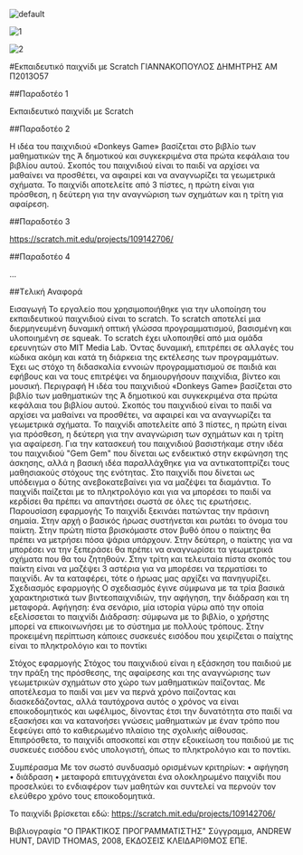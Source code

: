 ![default](https://cloud.githubusercontent.com/assets/17722968/15633761/3f636afe-25be-11e6-83ed-8970924bf403.png)







![1](https://cloud.githubusercontent.com/assets/17722968/15633759/3f30397c-25be-11e6-900f-997f72e6875a.png)







![2](https://cloud.githubusercontent.com/assets/17722968/15633760/3f4f33a4-25be-11e6-9528-56fe100ac26f.png)



#Εκπαιδευτικό παιχνίδι με Scratch
ΓΙΑΝΝΑΚΟΠΟΥΛΟΣ ΔΗΜΗΤΡΗΣ 
ΑΜ Π2013Ο57

##Παραδοτέο 1

Εκπαιδευτικό παιχνίδι με Scratch

##Παραδοτέο 2

Η ιδέα του παιχνιδιού «Donkeys Game» βασίζεται στο βιβλίο των μαθηματικών της Ά δημοτικού και συγκεκριμένα στα πρώτα κεφάλαια του βιβλίου αυτού. Σκοπός του παιχνιδιού είναι το παιδί να αρχίσει να μαθαίνει να προσθέτει, να αφαιρεί και να αναγνωρίζει τα γεωμετρικά σχήματα. Το παιχνίδι αποτελείτε από 3 πίστες, η πρώτη είναι για πρόσθεση, η δεύτερη για την αναγνώριση των σχημάτων και η τρίτη για αφαίρεση.

##Παραδοτέο 3

https://scratch.mit.edu/projects/109142706/

##Παραδοτέο 4

...

##Tελική Αναφορά

Εισαγωγή
Το εργαλείο που χρησιμοποιήθηκε για την υλοποίηση του εκπαιδευτικού παιχνιδιού είναι το scratch. Το scratch αποτελεί μια διερμηνευμένη δυναμική οπτική γλώσσα προγραμματισμού, βασισμένη και υλοποιημένη σε squeak. Το scratch έχει υλοποιηθεί από μια ομάδα ερευνητών στο MIT Media Lab. Όντας δυναμική, επιτρέπει σε αλλαγές του κώδικα ακόμη και κατά τη διάρκεια της εκτέλεσης των προγραμμάτων. Έχει ως στόχο τη διδασκαλία εννοιών προγραμματισμού σε παιδιά και εφήβους και να τους επιτρέψει να δημιουργήσουν παιχνίδια, βίντεο και μουσική.
Περιγραφή
 Η ιδέα του παιχνιδιού «Donkeys Game» βασίζεται στο βιβλίο των μαθηματικών της Ά δημοτικού και συγκεκριμένα στα πρώτα κεφάλαια του βιβλίου αυτού. Σκοπός του παιχνιδιού είναι το παιδί να αρχίσει να μαθαίνει να προσθέτει, να αφαιρεί και να αναγνωρίζει τα γεωμετρικά σχήματα. Το παιχνίδι αποτελείτε από 3 πίστες, η πρώτη είναι για πρόσθεση, η δεύτερη για την αναγνώριση των σχημάτων και η τρίτη για αφαίρεση. Για την κατασκευή του παιχνιδιού βασιστήκαμε στην ιδέα του παιχνιδιού "Gem Gem" που δίνεται ως ενδεικτικό στην εκφώνηση της άσκησης, αλλά η βασική ιδέα παραλλάχθηκε για να αντικατοπτρίζει τους μαθησιακούς στόχους της ενότητας. Στο παιχνίδι που δίνεται ως υπόδειγμα ο δύτης ανεβοκατεβαίνει για να μαζέψει τα διαμάντια. Το παιχνίδι παίζεται με το πληκτρολόγιο και για να μπορέσει το παιδί να κερδίσει θα πρέπει να απαντήσει σωστά σε όλες τις ερωτήσεις.
Παρουσίαση εφαρμογής
Το παιχνίδι ξεκινάει πατώντας την πράσινη σημαία. Στην αρχή ο βασικός ήρωας συστήνεται και ρωτάει το όνομα του παίκτη. Στην πρώτη πίστα βρισκόμαστε στον βυθό όπου ο παίκτης θα πρέπει να μετρήσει πόσα ψάρια υπάρχουν. Στην δεύτερη, ο παίκτης για να μπορέσει να την ξεπεράσει θα πρέπει να αναγνωρίσει τα γεωμετρικά σχήματα που θα του ζητηθούν. Στην τρίτη και τελευταία πίστα σκοπός του παίκτη είναι να μαζέψει 3 αστέρια για να μπορέσει να τερματίσει το παιχνίδι. Αν τα καταφέρει, τότε ο ήρωας μας αρχίζει να πανηγυρίζει.
Σχεδιασμός εφαρμογής
Ο σχεδιασμός έγινε σύμφωνα με τα τρία βασικά χαρακτηριστικά των βιντεοπαιχνιδιών, την αφήγηση, την διάδραση και τη μεταφορά.
Αφήγηση: ένα σενάριο, μία ιστορία γύρω από την οποία εξελίσσεται το παιχνίδι
Διάδραση: σύμφωνα με το βιβλίο, ο χρήστης μπορεί να επικοινωνήσει με το σύστημα με πολλούς τρόπους. Στην προκειμένη περίπτωση κάποιες συσκευές εισόδου που χειρίζεται ο παίχτης είναι το πληκτρολόγιο και το ποντίκι

Στόχος εφαρμογής
Στόχος του παιχνιδιού είναι η εξάσκηση του παιδιού με την πράξη της πρόσθεσης, της αφαίρεσης και της αναγνώρισης των γεωμετρικών σχημάτων στο χώρο των μαθηματικών παίζοντας. Με αποτέλεσμα το παιδί ναι μεν να περνά χρόνο παίζοντας και διασκεδάζοντας, αλλά ταυτόχρονα αυτός ο χρόνος να είναι εποικοδομητικός και ωφέλιμος, δίνοντας έτσι την δυνατότητα στο παιδί να εξασκήσει και να κατανοήσει γνώσεις μαθηματικών με έναν τρόπο που ξεφεύγει από το καθιερωμένο πλαίσιο της σχολικής αίθουσας. Επιπρόσθετα, το παιχνίδι αποσκοπεί και στην εξοικείωση του παιδιού με τις συσκευές εισόδου ενός υπολογιστή, όπως το πληκτρολόγιο και το ποντίκι.

Συμπέρασμα
Με τον σωστό συνδυασμό ορισμένων κριτηρίων:
• αφήγηση
• διάδραση
• μεταφορά
επιτυγχάνεται ένα ολοκληρωμένο παιχνίδι που προσελκύει το ενδιαφέρον των μαθητών και συντελεί να περνούν τον ελεύθερο χρόνο τους εποικοδομητικά.


Το παιχνίδι βρίσκεται εδώ:
https://scratch.mit.edu/projects/109142706/



Βιβλιογραφία
"Ο ΠΡΑΚΤΙΚΟΣ ΠΡΟΓΡΑΜΜΑΤΙΣΤΗΣ" Σύγγραμμα, ANDREW HUNT, DAVID THOMAS, 2008, ΕΚΔΟΣΕΙΣ ΚΛΕΙΔΑΡΙΘΜΟΣ ΕΠΕ.

